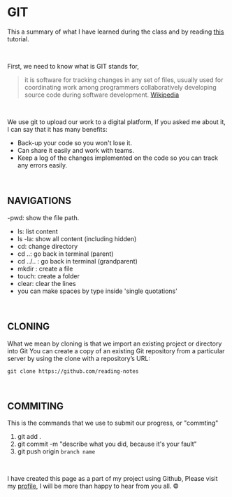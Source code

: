 #   GIT 
This a summary of what I have learned during the class and by reading [this](https://blog.udemy.com/git-tutorial-a-comprehensive-guide/) tutorial. 

&nbsp;


First, we need to know what is GIT stands for,
>  it is software for tracking changes in any set of files, usually used for coordinating work among programmers collaboratively developing source code during software development.
 [Wikipedia](https://en.wikipedia.org/wiki/Git) 




&nbsp;



We use git to upload our work  to a digital platform, If you asked me about it, I can say that it has many benefits: 
 -  Back-up your code so you won't lose it.
- Can share it easily and work with teams.
- Keep a log of the changes implemented on the code so you can track any errors easily.


&nbsp;



## NAVIGATIONS 

-pwd: show the file path.
- ls: list content 
- ls -la: show all content (including hidden)
- cd: change directory 
- cd ..: go back in terminal (parent)
- cd ../.. : go back in terminal (grandparent)
- mkdir : create a file
- touch: create a folder 
- clear: clear the lines
- you can make spaces by type inside 'single quotations'



&nbsp;


##  CLONING 
What we mean by cloning is that we import an existing project or directory into Git
You can create a copy of an existing Git repository from a particular server by using the clone with a repository’s URL:

 `git clone https://github.com/reading-notes`




&nbsp;





## COMMITING 
This is the commands that we use to submit our progress, or "commting"

1. git add .
2. git commit -m "describe what you did, because it's your fault"
3. git push origin `branch name`


&nbsp;



I have created this page as a part of my project using Github, Please visit my [profile](https://github.com/Emam96), I will be more than happy to hear from you all. ©


